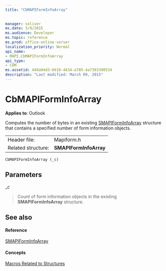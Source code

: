 ```yaml
---
title: "CbMAPIFormInfoArray"
 
 
manager: soliver
ms.date: 3/9/2015
ms.audience: Developer
ms.topic: reference
ms.prod: office-online-server
localization_priority: Normal
api_name:
- MAPI.CbMAPIFormInfoArray
api_type:
- COM
ms.assetid: 449a94d3-6610-4434-a705-4a739339053d
description: "Last modified: March 09, 2015"
---
```


# CbMAPIFormInfoArray

  
  
**Applies to**: Outlook 
  
Computes the number of bytes in an existing [SMAPIFormInfoArray](smapiforminfoarray.md) structure that contains a specified number of form information objects. 
  
|||
|:-----|:-----|
|Header file:  <br/> |Mapiform.h  <br/> |
|Related structure:  <br/> |**SMAPIFormInfoArray** <br/> |
   
```
CbMAPIFormInfoArray (_c)
```

## Parameters

 __c_
  
> Count of form information objects in the existing **SMAPIFormInfoArray** structure. 
    
## See also

#### Reference

[SMAPIFormInfoArray](smapiforminfoarray.md)
#### Concepts

[Macros Related to Structures](macros-related-to-structures.md)

